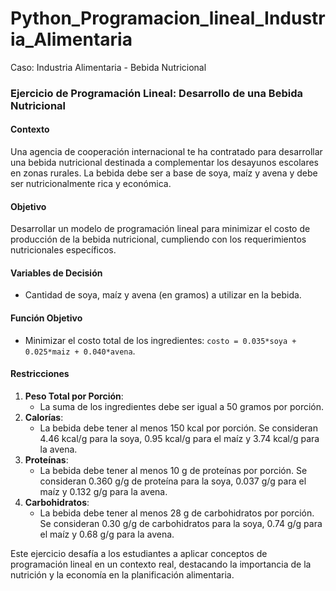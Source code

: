 # Python_Programacion_lineal_Industria_Alimentaria
Caso: Industria Alimentaria - Bebida Nutricional

### Ejercicio de Programación Lineal: Desarrollo de una Bebida Nutricional

#### Contexto
Una agencia de cooperación internacional te ha contratado para desarrollar una bebida nutricional destinada a complementar los desayunos escolares en zonas rurales. La bebida debe ser a base de soya, maíz y avena y debe ser nutricionalmente rica y económica.

#### Objetivo
Desarrollar un modelo de programación lineal para minimizar el costo de producción de la bebida nutricional, cumpliendo con los requerimientos nutricionales específicos.

#### Variables de Decisión
- Cantidad de soya, maíz y avena (en gramos) a utilizar en la bebida.

#### Función Objetivo
- Minimizar el costo total de los ingredientes: `costo = 0.035*soya + 0.025*maiz + 0.040*avena`.

#### Restricciones
1. **Peso Total por Porción**:
   - La suma de los ingredientes debe ser igual a 50 gramos por porción.
2. **Calorías**:
   - La bebida debe tener al menos 150 kcal por porción. Se consideran 4.46 kcal/g para la soya, 0.95 kcal/g para el maíz y 3.74 kcal/g para la avena.
3. **Proteínas**:
   - La bebida debe tener al menos 10 g de proteínas por porción. Se consideran 0.360 g/g de proteína para la soya, 0.037 g/g para el maíz y 0.132 g/g para la avena.
4. **Carbohidratos**:
   - La bebida debe tener al menos 28 g de carbohidratos por porción. Se consideran 0.30 g/g de carbohidratos para la soya, 0.74 g/g para el maíz y 0.68 g/g para la avena.


Este ejercicio desafía a los estudiantes a aplicar conceptos de programación lineal en un contexto real, destacando la importancia de la nutrición y la economía en la planificación alimentaria.


